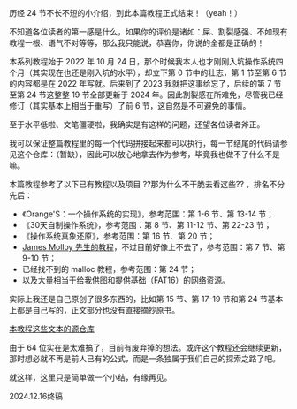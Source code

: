 历经 24 节不长不短的小介绍，到此本篇教程正式结束！（yeah！）

不知道各位读者的第一感是什么，如果你的评价是诸如：屎、割裂感强、不如现有教程一根、语气不对等等，那么我只能说，恭喜你，你说的全都是正确的！

本系列教程始于 2022 年 10 月 24 日，那个时候我本人也才刚刚入坑操作系统四个月（其实现在也还是刚入坑的水平），却立下第 0 节中的壮志，第 1 节至第 6 节的内容都是在 2022 年写就。后来到了 2023 我就把这事给忘了，后续的第 7 节至第 24 节这整整 19 节全部更新于 2024 年。因此割裂感在所难免，尽管我已经修订（其实基本上相当于重写）了前 6 节，这自然是不可避免的事情。

至于水平低啦、文笔僵硬啦，我确实是有这样的问题，还望各位读者斧正。

我可以保证整篇教程里的每一个代码拼接起来都可以执行，每一节结尾的代码请参见这个仓库：（暂缺），因此可以放心地拿去作为参考，毕竟我也做不了什么不是嘛。

本篇教程参考了以下已有教程以及项目 ??那为什么不干脆去看这些?? ，排名不分先后：

- 《Orange'S：一个操作系统的实现》，参考范围：第 1-6 节、第 13-14 节；
- 《30天自制操作系统》，参考范围：第 8 节、第 11-12 节、第 22-23 节；
- 《操作系统真象还原》，参考范围：第 16 节、第 20 节；
- [James Molloy 先生的教程](http://www.jamesmolloy.co.uk)，不过目前好像上不去了，参考范围：第 7 节、第 9-10 节；
- 已经找不到的 malloc 教程，参考范围：第 24 节；
- 以及大量相当于给我供图和提供基础（FAT16）的网络资源。

实际上我还是自己原创了很多东西的，比如第 15 节、第 17-19 节和第 24 节基本上都是自己写的，正文部分也没有直接摘抄原书。

[本教程这些文本的源仓库](https://github.com/xiaohuangren1001/blog-src)

由于 64 位实在是太难搞了，目前有废弃掉的想法。或许这个教程还会继续更新，那时想必就不再是前人已有的公式，而是一条独属于我们自己的探索之路了吧。

就这样，这里只是简单做一个小结，有缘再见。

2024.12.16终稿